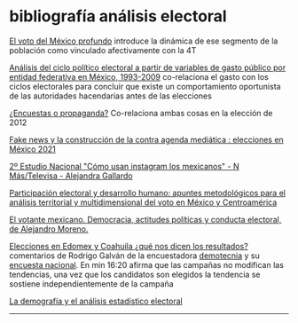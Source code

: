 # bibliografía análisis electoral

[El voto del México profundo](https://www.youtube.com/watch?v=cv6RdhN5RAs) introduce la dinámica de ese segmento de la población como vinculado afectivamente con la 4T

[Análisis del ciclo político electoral a partir de variables de gasto público por entidad federativa en México, 1993-2009](https://dialnet.unirioja.es/servlet/articulo?codigo=5958925) co-relaciona el gasto con los ciclos electorales para concluir que existe un comportamiento oportunista de las autoridades hacendarias antes de las elecciones

[¿Encuestas o propaganda?](https://www.redalyc.org/pdf/1995/199531505026.pdf) Co-relaciona ambas cosas en la elección de 2012

[Fake news y la construcción de la contra agenda mediática : elecciones en México 2021](https://www.torrossa.com/en/resources/an/5397795)

[2º Estudio Nacional "Cómo usan instagram los mexicanos" - N Más/Televisa - Alejandra Gallardo](https://youtu.be/jOnqIcSozPI?si=u4xbH_UafoZFxFvy)

[Participación electoral y desarrollo humano: apuntes metodológicos para el análisis territorial y multidimensional del voto en México y Centroamérica](https://www.jstor.org/stable/40421110)

[El votante mexicano. Democracia, actitudes políticas y conducta electoral, de Alejandro Moreno.](http://www.sociologicamexico.azc.uam.mx/index.php/Sociologica/article/view/342)

[Elecciones en Edomex y Coahuila ¿qué nos dicen los resultados?](https://open.spotify.com/episode/3Eh4CbirIdG3vTvEgeMyPD?si=4102394ddaa14205) comentarios de Rodrigo Galván de la encuestadora [demotecnia](https://www.demotecnia.com.mx/) y su [encuesta nacional](https://www.demotecnia.com.mx/encuesta-nacional-septiembre-2023/). En min 16:20 afirma que las campañas no modifican las tendencias, una vez que los candidatos son elegidos la tendencia se sostiene independientemente de la campaña

[La demografía y el análisis estadístico electoral](http://www.investigacionyposgrado.uadec.mx/site/wp-content/uploads/2020/05/ArtDemyanalestelecto.pdf) 

---